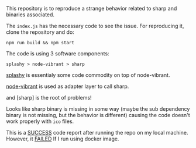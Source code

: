 This repository is to reproduce a strange behavior related to sharp and binaries associated.

The `index.js` has the necessary code to see the issue. For reproducing it, clone the repository and do:

```
npm run build && npm start
```

The code is using 3 software components:

```
splashy > node-vibrant > sharp
```

[splashy](https://github.com/microlinkhq/splashy/blob/master/src/index.js) is essentialy some code commodity on top of node-vibrant.

[node-vibrant](https://github.com/microlinkhq/splashy/blob/b9a6d9828578cc46383a33aaeab7e951a61d1bee/src/vibrant.js) is used as adapter layer to call sharp.

and [sharp] is the root of problems!

Looks like sharp binary is missing in some way (maybe the sub dependency binary is not missing, but the behavior is different) causing the code doesn't work properly with `ico` files.

This is a [SUCCESS](reports/success-local.txt) code report after running the repo on my local machine. However, it [FAILED](reports/failed-docker.txt) If I run using docker image.